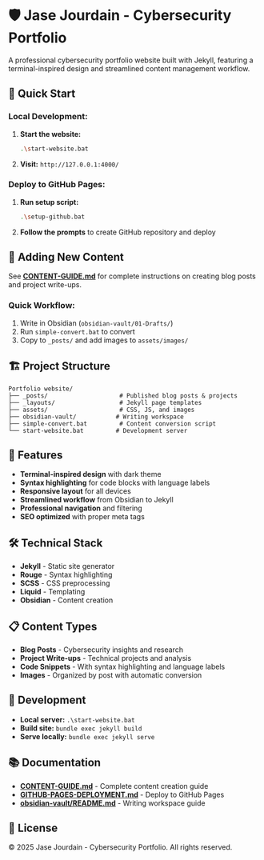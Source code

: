 # 🛡️ Jase Jourdain - Cybersecurity Portfolio

A professional cybersecurity portfolio website built with Jekyll, featuring a terminal-inspired design and streamlined content management workflow.

## 🚀 Quick Start

### **Local Development:**
1. **Start the website:**
   ```bash
   .\start-website.bat
   ```

2. **Visit:** `http://127.0.0.1:4000/`

### **Deploy to GitHub Pages:**
1. **Run setup script:**
   ```bash
   .\setup-github.bat
   ```

2. **Follow the prompts** to create GitHub repository and deploy

## 📝 Adding New Content

See **[CONTENT-GUIDE.md](CONTENT-GUIDE.md)** for complete instructions on creating blog posts and project write-ups.

### Quick Workflow:
1. Write in Obsidian (`obsidian-vault/01-Drafts/`)
2. Run `simple-convert.bat` to convert
3. Copy to `_posts/` and add images to `assets/images/`

## 🏗️ Project Structure

```
Portfolio website/
├── _posts/                    # Published blog posts & projects
├── _layouts/                  # Jekyll page templates
├── assets/                    # CSS, JS, and images
├── obsidian-vault/           # Writing workspace
├── simple-convert.bat         # Content conversion script
└── start-website.bat         # Development server
```

## 🎨 Features

- **Terminal-inspired design** with dark theme
- **Syntax highlighting** for code blocks with language labels
- **Responsive layout** for all devices
- **Streamlined workflow** from Obsidian to Jekyll
- **Professional navigation** and filtering
- **SEO optimized** with proper meta tags

## 🛠️ Technical Stack

- **Jekyll** - Static site generator
- **Rouge** - Syntax highlighting
- **SCSS** - CSS preprocessing
- **Liquid** - Templating
- **Obsidian** - Content creation

## 📋 Content Types

- **Blog Posts** - Cybersecurity insights and research
- **Project Write-ups** - Technical projects and analysis
- **Code Snippets** - With syntax highlighting and language labels
- **Images** - Organized by post with automatic conversion

## 🔧 Development

- **Local server:** `.\start-website.bat`
- **Build site:** `bundle exec jekyll build`
- **Serve locally:** `bundle exec jekyll serve`

## 📚 Documentation

- **[CONTENT-GUIDE.md](CONTENT-GUIDE.md)** - Complete content creation guide
- **[GITHUB-PAGES-DEPLOYMENT.md](GITHUB-PAGES-DEPLOYMENT.md)** - Deploy to GitHub Pages
- **[obsidian-vault/README.md](obsidian-vault/README.md)** - Writing workspace guide

## 🎯 License

© 2025 Jase Jourdain - Cybersecurity Portfolio. All rights reserved.
